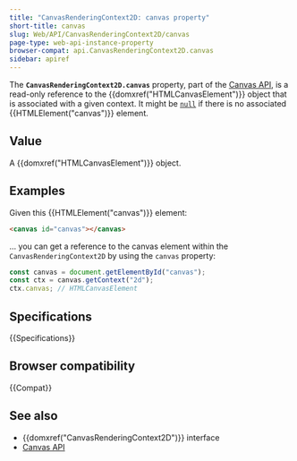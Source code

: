 ```yaml
---
title: "CanvasRenderingContext2D: canvas property"
short-title: canvas
slug: Web/API/CanvasRenderingContext2D/canvas
page-type: web-api-instance-property
browser-compat: api.CanvasRenderingContext2D.canvas
sidebar: apiref
---
```


The **`CanvasRenderingContext2D.canvas`** property, part of the
[Canvas API](/en-US/docs/Web/API/Canvas_API), is a read-only reference to the
{{domxref("HTMLCanvasElement")}} object that is associated with a given context. It
might be [`null`](/en-US/docs/Web/JavaScript/Reference/Operators/null) if there is no associated {{HTMLElement("canvas")}} element.

## Value

A {{domxref("HTMLCanvasElement")}} object.

## Examples

Given this {{HTMLElement("canvas")}} element:

```html
<canvas id="canvas"></canvas>
```

… you can get a reference to the canvas element within the
`CanvasRenderingContext2D` by using the `canvas` property:

```js
const canvas = document.getElementById("canvas");
const ctx = canvas.getContext("2d");
ctx.canvas; // HTMLCanvasElement
```

## Specifications

{{Specifications}}

## Browser compatibility

{{Compat}}

## See also

- {{domxref("CanvasRenderingContext2D")}} interface
- [Canvas API](/en-US/docs/Web/API/Canvas_API)
